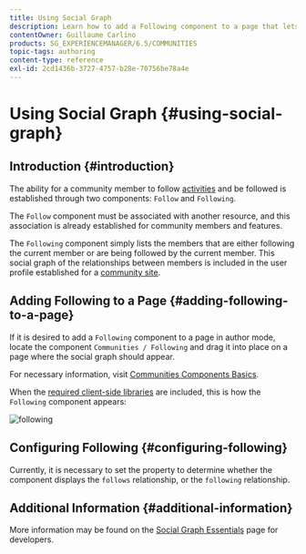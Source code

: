```yaml
---
title: Using Social Graph
description: Learn how to add a Following component to a page that lets signed-in community members follow activities or be followed.
contentOwner: Guillaume Carlino
products: SG_EXPERIENCEMANAGER/6.5/COMMUNITIES
topic-tags: authoring
content-type: reference
exl-id: 2cd1436b-3727-4757-b28e-70756be78a4e
---
```

# Using Social Graph {#using-social-graph}

## Introduction {#introduction}

The ability for a community member to follow [activities](activities.md) and be followed is established through two components: `Follow` and `Following`.

The `Follow` component must be associated with another resource, and this association is already established for community members and features.

The `Following` component simply lists the members that are either following the current member or are being followed by the current member. This social graph of the relationships between members is included in the user profile established for a [community site](overview.md#communitiessites).

## Adding Following to a Page {#adding-following-to-a-page}

If it is desired to add a `Following` component to a page in author mode, locate the component `Communities / Following` and drag it into place on a page where the social graph should appear.

For necessary information, visit [Communities Components Basics](basics.md).

When the [required client-side libraries](essentials-socialgraph.md#essentials-for-client-side) are included, this is how the `Following` component appears:

![following](assets/following.png)

## Configuring Following {#configuring-following}

Currently, it is necessary to set the property to determine whether the component displays the `follows` relationship, or the `following` relationship.

## Additional Information {#additional-information}

More information may be found on the [Social Graph Essentials](essentials-socialgraph.md) page for developers.
